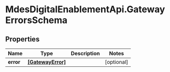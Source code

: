 # MdesDigitalEnablementApi.GatewayErrorsSchema

## Properties

Name | Type | Description | Notes
------------ | ------------- | ------------- | -------------
**error** | [**[GatewayError]**](GatewayError.md) |  | [optional] 


